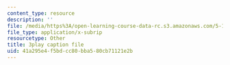 ```yaml
---
content_type: resource
description: ''
file: /media/https%3A/open-learning-course-data-rc.s3.amazonaws.com/5-112-principles-of-chemical-science-fall-2005/41a295e4f5bdcc80bba580cb71121e2b_UGoGgkHYS10.srt
file_type: application/x-subrip
resourcetype: Other
title: 3play caption file
uid: 41a295e4-f5bd-cc80-bba5-80cb71121e2b
---
```

